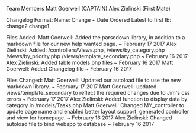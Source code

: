Team Members
Matt Goerwell  (CAPTAIN)
Alex Zielinski (First Mate)

Changelog Format:
Name: Change ~ Date
Ordered Latest to first
IE:
change2
change1

Files Added:
Matt Goerwell: Added the parsedown library, in addition to a markdown file for our new help wanted page. ~ February 17 2017
Alex Zielinski: Added: 	/controllers/Views.php, 
						/views/by_category.php
						/views/by_priority.php
						/views/template_secondary.php ~ February 16 2017
Alex Zielinski: Added table models php files ~ February 16 2017
Matt Goerwell: Added Changelog file ~ February 16 2017


Files Changed:
Matt Goerwell:  Updated our autoload file to use the new markdown library. ~ February 17 2017
Matt Goerwell:  updated views/template_secondary to reflect the required changes due to Jim's css errors ~ February 17 2017
Alex Zielinski: Added function to display data by category in /models/Tasks.php
Matt Goerwell:  Changed MY_controller to update page name and enabled better layout support, generated controller and view for homepage. ~ February 16 2017
Alex Zielinski: Changed autoload file to bind webapp to database ~ February 16 2017
